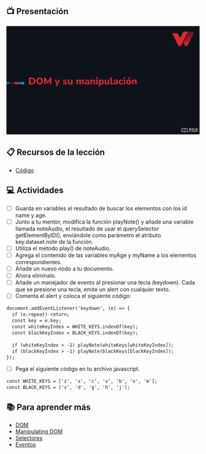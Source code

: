 ## :tv: Presentación

<div align="center">
  <a target="_blank" href="https://docs.google.com/presentation/d/1JJaRkiH8yPvaJfBp0mUJLyDentGTf-oNbCz_pl8QNGk/edit?usp=sharing"><img src="assets/portada.png" alt="Da clic para ver la presentación"></a>
</div>

## :clipboard: Recursos de la lección

- [Código](https://github.com/wizelineacademy/web-development-bootcamp-project/tree/pre-curso/sesion_3.5/pre-curso/musical-instrument)


## :computer: Actividades
- [ ] Guarda en variables el resultado de buscar los elementos con los id name y age.
- [ ] Junto a tu mentor, modifica la función playNote() y añade una variable llamada noteAudio, el resultado de usar el querySelector getElementByID(), enviándole como parámetro el atributo key.dataset.note de la función.
- [ ] Utiliza el método play() de noteAudio.
- [ ] Agrega el contenido de las variables myAge y myName a los elementos correspondientes.
- [ ] Añade un nuevo nodo a tu documento.
- [ ] Ahora elimínalo.
- [ ] Añade un manejador de evento al presionar una tecla (keydown). Cada que se presione una tecla, emite un alert con cualquier texto.
- [ ] Comenta el alert y coloca el siguiente código:

```
document.addEventListener('keydown', (e) => {
  if (e.repeat) return;
  const key = e.key;
  const whiteKeyIndex = WHITE_KEYS.indexOf(key);
  const blackKeyIndex = BLACK_KEYS.indexOf(key);

  if (whiteKeyIndex > -1) playNote(whiteKeys[whiteKeyIndex]);
  if (blackKeyIndex > -1) playNote(blackKeys[blackKeyIndex]);
});
```

- [ ] Pega el siguiente código en tu archivo javascript.
 ```
const WHITE_KEYS = ['z', 'x', 'c', 'v', 'b', 'n', 'm'];
const BLACK_KEYS = ['s', 'd', 'g', 'h', 'j'];
```


## :books: Para aprender más

- [DOM](https://developer.mozilla.org/en-US/docs/Web/API/Document_Object_Model)
- [Manipulating DOM](https://developer.mozilla.org/en-US/docs/Learn/JavaScript/Client-side_web_APIs/Manipulating_documents)
- [Selectores](https://developer.mozilla.org/en-US/docs/Web/API/Document_object_model/Locating_DOM_elements_using_selectors)
- [Eventos](https://developer.mozilla.org/en-US/docs/Web/Events)






